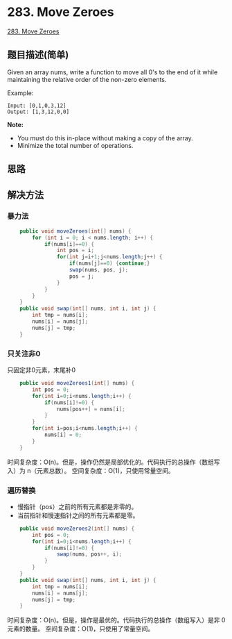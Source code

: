 # 283. Move Zeroes
[283. Move Zeroes](https://leetcode-cn.com/problems/move-zeroes/)

## 题目描述\(简单\)

Given an array nums, write a function to move all 0's to the end of it while maintaining the relative order of the non-zero elements.

Example:

```
Input: [0,1,0,3,12]
Output: [1,3,12,0,0]
```

**Note:**

* You must do this in-place without making a copy of the array.
* Minimize the total number of operations.

## 思路

## 解决方法

### 暴力法

```java
    public void moveZeroes(int[] nums) {
        for (int i = 0; i < nums.length; i++) {
            if(nums[i]==0) {
                int pos = i;
                for(int j=i+1;j<nums.length;j++) {
                    if(nums[j]==0) {continue;}
                    swap(nums, pos, j);
                    pos = j;
                }
            }
        }
    }
    public void swap(int[] nums, int i, int j) {
        int tmp = nums[i];
        nums[i] = nums[j];
        nums[j] = tmp;
    }
```

### 只关注非0
只固定非0元素，末尾补0

```java
    public void moveZeroes1(int[] nums) {
        int pos = 0;
        for(int i=0;i<nums.length;i++) {
            if(nums[i]!=0) {
                nums[pos++] = nums[i];
            }
        }
        for(int i=pos;i<nums.length;i++) {
            nums[i] = 0;
        }
    }
```
时间复杂度：O(n)。但是，操作仍然是局部优化的。代码执行的总操作（数组写入）为 n（元素总数）。
空间复杂度：O(1)，只使用常量空间。
### 遍历替换

- 慢指针（pos）之前的所有元素都是非零的。
- 当前指针和慢速指针之间的所有元素都是零。

```java
    public void moveZeroes2(int[] nums) {
        int pos = 0;
        for(int i=0;i<nums.length;i++) {
            if(nums[i]!=0) {
                swap(nums, pos++, i);
            }
        }
    }
    public void swap(int[] nums, int i, int j) {
        int tmp = nums[i];
        nums[i] = nums[j];
        nums[j] = tmp;
    }
```
时间复杂度：O(n)。但是，操作是最优的。代码执行的总操作（数组写入）是非 0 元素的数量。
空间复杂度：O(1)，只使用了常量空间。



